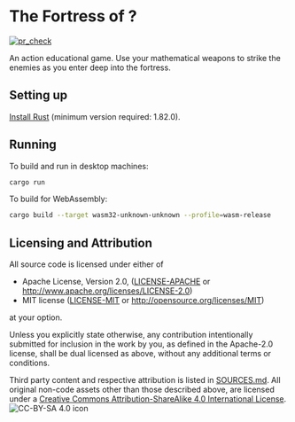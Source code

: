 # The Fortress of ?

[![pr_check](https://github.com/Enet4/fortress-of-amaths/actions/workflows/pr_check.yml/badge.svg)](https://github.com/Enet4/fortress-of-amaths/actions/workflows/pr_check.yml)

An action educational game.
Use your mathematical weapons to strike the enemies as you enter deep into the fortress.

## Setting up

[Install Rust](https://rustup.rs) (minimum version required: 1.82.0).

## Running

To build and run in desktop machines:

```sh
cargo run
```

To build for WebAssembly:

```sh
cargo build --target wasm32-unknown-unknown --profile=wasm-release
```

## Licensing and Attribution

All source code is licensed under either of

* Apache License, Version 2.0, ([LICENSE-APACHE](LICENSE-APACHE) or <http://www.apache.org/licenses/LICENSE-2.0>)
* MIT license ([LICENSE-MIT](LICENSE-MIT) or <http://opensource.org/licenses/MIT>)

at your option.

Unless you explicitly state otherwise, any contribution intentionally submitted
for inclusion in the work by you, as defined in the Apache-2.0 license, shall be dual licensed as above, without any
additional terms or conditions.

Third party content and respective attribution is listed in [SOURCES.md](SOURCES.md).
All original non-code assets other than those described above,
are licensed under a [Creative Commons Attribution-ShareAlike 4.0 International License](https://creativecommons.org/licenses/by-sa/4.0/).
![CC-BY-SA 4.0 icon](https://i.creativecommons.org/l/by-sa/4.0/80x15.png)
